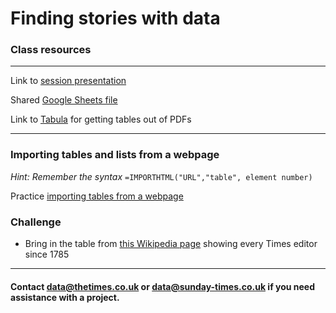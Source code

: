 # Finding stories with data

### Class resources
---------------------------------------------------------------------------------------------------------------------------
Link to [session presentation](https://docs.google.com/presentation/d/1TQdR3OX-bSoHxetX-TgQposd0rDuzv_ekccrEmdReSo/edit?usp=sharing )

Shared [Google Sheets file](https://docs.google.com/spreadsheets/d/1aWf2plYt5UmUOOl-ry9SYFCL7dnoKFxNhb03SbPFIHs/edit?usp=sharing)  

Link to [Tabula](http://tabula.timesdev.tools/) for getting tables out of PDFs

----------------------------------------------------------------------------------------------------------------------------

### Importing tables and lists from a webpage 

*Hint: Remember the syntax* `=IMPORTHTML("URL","table", element number)`

Practice [importing tables from a webpage](https://www.parliament.uk/mps-lords-and-offices/mps/)

### Challenge

* Bring in the table from [this Wikipedia page](https://en.wikipedia.org/wiki/The_Times) showing every Times editor since 1785 
---------------------------------------------------------------------------------------------------------------------------

#### Contact data@thetimes.co.uk or data@sunday-times.co.uk if you need assistance with a project.
